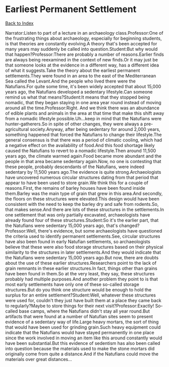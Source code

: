 # Earliest Permanent Settlement
[Back to Index](https://github.com/windows10010/tpoExtractor/blob/master/README.md)

Narrator:Listen to part of a lecture in an archaeology class.Professor:One of the frustrating things about archaeology, especially for beginning students, is that theories are constantly evolving.A theory that's been accepted for many years may suddenly be called into question.Student:But why would that happen?Professor:There are probably a number of reasons.Earlier finds are always being reexamined in the context of new finds.Or it may just be that someone looks at the evidence in a different way, has a different idea of what it suggests.Take the theory about the earliest permanent settlements.They were found in an area to the east of the Mediterranean Sea called the Levant.And the people who lived there were the Natufians.For quite some time, it's been widely accepted that about 15,000 years ago, the Natufians developed a sedentary lifestyle.Can someone remind us what that means?Student:It means that they stopped being nomadic, that they began staying in one area year round instead of moving around all the time.Professor:Right. And we think there was an abundance of edible plants and animals in the area at that time that make this shift away from a nomadic lifestyle possible.Uh...keep in mind that the Natufians were hunter-gatherers.So in spite of other changes, they were always a pre- agricultural society.Anyway, after being sedentary for around 2,000 years, something happened that forced the Natufians to change their lifestyle.The general consensus is that there was a period of climatic cooling, which had a negative effect on the availability of food.And this food shortage likely caused the Natufians to revert to a nomadic lifestyle.Then around 11,500 years ago, the climate warmed again.Food became more abundant and the people in that area became sedentary again.Now, no one is contesting that these people, probably descendants of the Natufians, were indeed sedentary by 11,500 years ago.The evidence is quite strong.Archaeologists have uncovered numerous circular structures dating from that period that appear to have been used to store grain.We think this for a couple of reasons.First, the remains of barley houses have been found inside them.Barley was the main type of grain that grew in this area.And secondly, the floors on these structures were elevated.This design would have been consistent with the need to keep the barley dry and safe from rodents.So, that makes sense.And there are lots of these structures in the settlements.In one settlement that was only partially excavated, archaeologists have already found four of these structures.Student:So it's the earlier part, that the Natufians were sedentary 15,000 years ago, that's changed?Professor:Well, there's evidence, but some archaeologists have questioned the criteria used to identify permanent settlements.See, circular structures have also been found in early Natufian settlements, so archaeologists believe that these were also food storage structures based on their physical similarity to the structures in later settlements.And they would indicate that the Natufians were sedentary 15,000 years ago.But now, there are doubts about the use of these earlier structures.Researchers point to the lack of grain remnants in these earlier structures.In fact, things other than grains have been found in them.So at the very least, they say, these structures probably had multiple purposes.And another problem they point to is that most early settlements have only one of these so-called storage structures.But do you think one structure would be enough to hold the surplus for an entire settlement?Student:Well, whatever these structures were used for, couldn't they just have built them at a place they came back to regularly?Maybe to store things for their next visit?Professor:Exactly! So-called base camps, where the Natufians didn't stay all year round.But artifacts that were found at a number of Natufian sites seem to present evidence of a sedentary way of life.Large heavy mortars, the sort of thing that would have been used for grinding grain.Such heavy equipment could indicate that the Natufians would have stayed permanently in one place since the work involved in moving an item like this around constantly would have been substantial.But this evidence of sedentism has also been called into question because the materials used to make the stone mortars did originally come from quite a distance.And if the Natufians could move the materials over great distances...
 